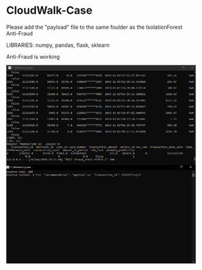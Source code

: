 # CloudWalk-Case

Please add the "payload" file to the same foulder as the IsolationForest Anti-Fraud

LIBRARIES: numpy, pandas, flask, sklearn

Anti-Fraud is working

![alt text](https://github.com/offujimori/CloudWalk-Case/blob/main/Production_AntiFraud.png)

